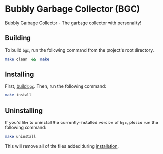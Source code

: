 # Bubbly Garbage Collector (BGC)

Bubbly Garbage Collector - The garbage collector with personality!

## Building

To build `bgc`, run the following command from the project's root directory.

```sh
make clean  &&  make
```

## Installing

First, [build `bgc`](#building).
Then, run the following command:

```sh
make install
```

## Uninstalling

If you'd like to uninstall the currently-installed version of `bgc`,
please run the following command:

```sh
make uninstall
```

This will remove all of the files added during [installation](#installing).
